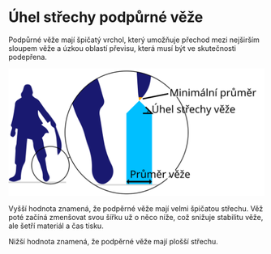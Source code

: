 Úhel střechy podpůrné věže
====
Podpůrné věže mají špičatý vrchol, který umožňuje přechod mezi nejširším sloupem věže a úzkou oblastí převisu, která musí být ve skutečnosti podepřena.

![Úhel střechy podpůrné věže](../images/support_use_towers_cs.svg)

Vyšší hodnota znamená, že podpěrné věže mají velmi špičatou střechu. Věž poté začíná zmenšovat svou šířku už o něco níže, což snižuje stabilitu věže, ale šetří materiál a čas tisku.

Nižší hodnota znamená, že podpěrné věže mají plošší střechu.
